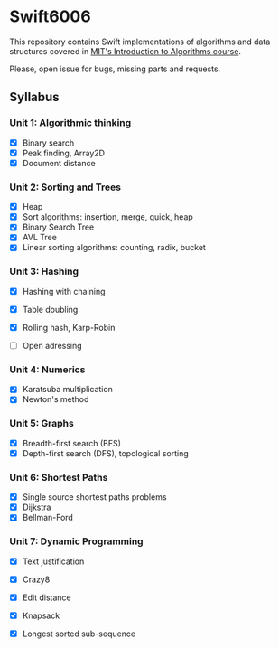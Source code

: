 # Swift6006

This repository contains Swift implementations of algorithms and data structures covered in [MIT's Introduction to Algorithms
course](https://ocw.mit.edu/courses/electrical-engineering-and-computer-science/6-006-introduction-to-algorithms-fall-2011/). 

Please, open issue for bugs, missing parts and requests.

## Syllabus
### Unit 1: Algorithmic thinking
- [x] Binary search
- [x] Peak finding, Array2D
- [x] Document distance

### Unit 2: Sorting and Trees
- [x] Heap 
- [x] Sort algorithms: insertion, merge, quick, heap
- [x] Binary Search Tree
- [x] AVL Tree
- [x] Linear sorting algorithms: counting, radix, bucket

### Unit 3: Hashing
- [x] Hashing with chaining
- [x] Table doubling
- [x] Rolling hash, Karp-Robin
- [ ] Open adressing


### Unit 4: Numerics
- [x] Karatsuba multiplication
- [x] Newton's method

### Unit 5: Graphs
- [x] Breadth-first search (BFS)
- [x] Depth-first search (DFS), topological sorting

### Unit 6: Shortest Paths
- [x] Single source shortest paths problems
- [x] Dijkstra
- [x] Bellman-Ford

### Unit 7: Dynamic Programming
- [x] Text justification
- [x] Crazy8
- [x] Edit distance
- [x] Knapsack
- [x] Longest sorted sub-sequence





